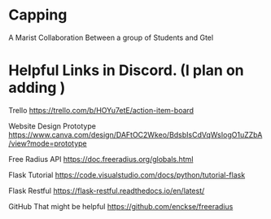 # Capping
A Marist Collaboration Between a group of Students and Gtel

# Helpful Links in Discord. (I plan on adding )

Trello
https://trello.com/b/HOYu7etE/action-item-board

Website Design Prototype 
https://www.canva.com/design/DAFtOC2Wkeo/BdsbIsCdVqWsIogO1uZZbA/view?mode=prototype

Free Radius API
https://doc.freeradius.org/globals.html

Flask Tutorial
https://code.visualstudio.com/docs/python/tutorial-flask

Flask Restful
https://flask-restful.readthedocs.io/en/latest/

GitHub That might be helpful
https://github.com/enckse/freeradius